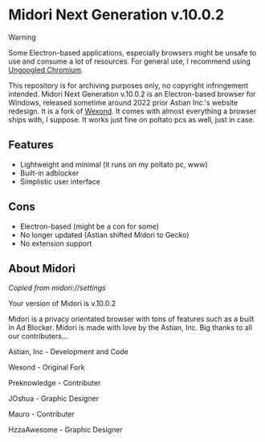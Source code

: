 # Midori Next Generation v.10.0.2
> [!WARNING]
> Some Electron-based applications, especially browsers might be unsafe to use and consume a lot of resources. For general use, I recommend using [Ungoogled Chromium](https://ungoogled-software.github.io/ungoogled-chromium-binaries/).

This repository is for archiving purposes only, no copyright infringement intended. Midori Next Generation v.10.0.2 is an Electron-based browser for Windows, released sometime around 2022 prior Astian Inc.'s website redesign. It is a fork of [Wexond](https://github.com/wexond/browser-base). It comes with almost everything a browser ships with, I suppose. It works just fine on poltato pcs as well, just in case.

## Features
- Lightweight and minimal (it runs on my poltato pc, www)
- Built-in adblocker
- Simplistic user interface

## Cons
- Electron-based (might be a con for some)
- No longer updated (Astian shifted Midori to Gecko)
- No extension support

## About Midori
*Copied from midori://settings*

Your version of Midori is v.10.0.2

Midori is a privacy orientated browser with tons of features such as a built in Ad Blocker. Midori is made with love by the Astian, Inc. Big thanks to all our contributers...

Astian, Inc - Development and Code

Wexond - Original Fork

Preknowledge - Contributer

JOshua - Graphic Designer

Mauro - Contributer

HzzaAwesome - Graphic Designer

